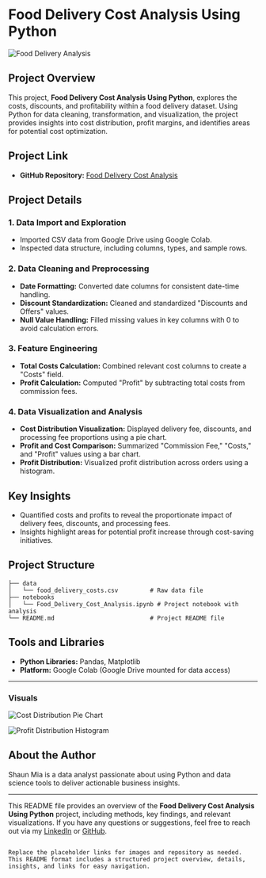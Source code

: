 # Food Delivery Cost Analysis Using Python

![Food Delivery Analysis](https://link-to-image.com/food_delivery_analysis.png)  <!-- Replace with an actual image link if available -->

## Project Overview
This project, **Food Delivery Cost Analysis Using Python**, explores the costs, discounts, and profitability within a food delivery dataset. Using Python for data cleaning, transformation, and visualization, the project provides insights into cost distribution, profit margins, and identifies areas for potential cost optimization.

## Project Link
- **GitHub Repository:** [Food Delivery Cost Analysis](https://github.com/shaun-mia/food-delivery-cost-analysis) <!-- Replace with your actual repository link -->

## Project Details

### 1. Data Import and Exploration
- Imported CSV data from Google Drive using Google Colab.
- Inspected data structure, including columns, types, and sample rows.

### 2. Data Cleaning and Preprocessing
- **Date Formatting:** Converted date columns for consistent date-time handling.
- **Discount Standardization:** Cleaned and standardized "Discounts and Offers" values.
- **Null Value Handling:** Filled missing values in key columns with 0 to avoid calculation errors.

### 3. Feature Engineering
- **Total Costs Calculation:** Combined relevant cost columns to create a "Costs" field.
- **Profit Calculation:** Computed "Profit" by subtracting total costs from commission fees.

### 4. Data Visualization and Analysis
- **Cost Distribution Visualization:** Displayed delivery fee, discounts, and processing fee proportions using a pie chart.
- **Profit and Cost Comparison:** Summarized "Commission Fee," "Costs," and "Profit" values using a bar chart.
- **Profit Distribution:** Visualized profit distribution across orders using a histogram.

## Key Insights
- Quantified costs and profits to reveal the proportionate impact of delivery fees, discounts, and processing fees.
- Insights highlight areas for potential profit increase through cost-saving initiatives.

## Project Structure
```plaintext
├── data
│   └── food_delivery_costs.csv         # Raw data file
├── notebooks
│   └── Food_Delivery_Cost_Analysis.ipynb # Project notebook with analysis
└── README.md                           # Project README file
```

## Tools and Libraries
- **Python Libraries:** Pandas, Matplotlib
- **Platform:** Google Colab (Google Drive mounted for data access)

---

### Visuals

![Cost Distribution Pie Chart](https://github.com/user-attachments/assets/a6850a72-4900-4a40-b92a-4687936c2513)
 <!-- Replace with actual image link -->
![Profit Distribution Histogram](https://github.com/user-attachments/assets/dae22f7a-55e4-440b-aac3-068ece1376de)
 <!-- Replace with actual image link -->

## About the Author
Shaun Mia is a data analyst passionate about using Python and data science tools to deliver actionable business insights.

---

This README file provides an overview of the **Food Delivery Cost Analysis Using Python** project, including methods, key findings, and relevant visualizations. If you have any questions or suggestions, feel free to reach out via my [LinkedIn](https://www.linkedin.com/in/shaun-mia/) or [GitHub](https://github.com/shaun-mia).
```

Replace the placeholder links for images and repository as needed. This README format includes a structured project overview, details, insights, and links for easy navigation.
